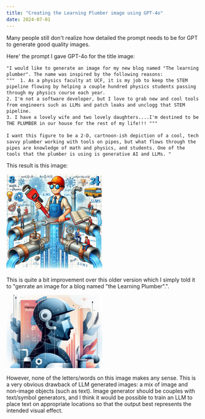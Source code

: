```yaml
---
title: "Creating the Learning Plumber image using GPT-4o"
date: 2024-07-01
---
```


Many people still don't realize how detailed the prompt needs to be for GPT to generate good quality images. 

Here' the prompt I gave GPT-4o for the title image:

    "I would like to generate an image for my new blog named "The learning plumber". The name was inspired by the following reasons:
    """  1. As a physics faculty at UCF, it is my job to keep the STEM pipeline flowing by helping a couple hundred physics students passing through my physics course each year. 
    2. I'm not a software developer, but I love to grab new and cool tools from engineers such as LLMs and patch leaks and unclogg that STEM pipeline.
    3. I have a lovely wife and two lovely daughters....I'm destined to be THE PLUMBER in our house for the rest of my life!!! """

    I want this figure to be a 2-D, cartnoon-ish depiction of a cool, tech savvy plumber working with tools on pipes, but what flows through the pipes are knowledge of math and physics, and students. One of the tools that the plumber is using is generative AI and LLMs. "

This result is this image:

<img src="../assets/images/the-learning-plumber.webp" width="250" 
alt = "an AI generated image of the learning plumber">

This is quite a bit improvement over this older version which I simply told it to "genrate an image for a blog named "the Learning Plumber".".

<img src="../assets/images/the-learning-plumber.png" width="250"
alt = "an AI generated image of the learning plumber">

However, none of the letters/words on this image makes any sense. This is a very obvious drawback of LLM generated images: a mix of image and non-image objects (such as text). Image generator should be couples with text/symbol generators, and I think it would be possible to train an LLM to place text on appropriate locations so that the output best represents the intended visual effect. 

